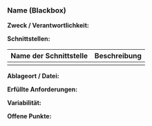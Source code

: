 ### Name (Blackbox)

**Zweck / Verantwortlichkeit:**

**Schnittstellen:**

| Name der Schnittstelle | Beschreibung |
| ---------------------- | ------------ |
|                        |              |

**Ablageort / Datei:**

**Erfüllte Anforderungen:**

**Variabilität:**

**Offene Punkte:**
